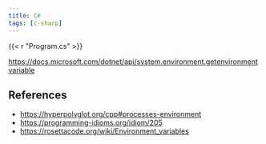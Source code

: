 ```yaml
---
title: C#
tags: [c-sharp]
---
```


{{< r "Program.cs" >}}

<https://docs.microsoft.com/dotnet/api/system.environment.getenvironmentvariable>

## References

- <https://hyperpolyglot.org/cpp#processes-environment>
- <https://programming-idioms.org/idiom/205>
- <https://rosettacode.org/wiki/Environment_variables>
